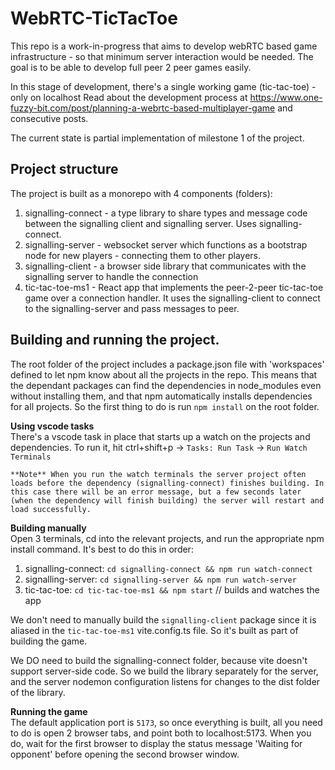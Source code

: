 # WebRTC-TicTacToe

This repo is a work-in-progress that aims to develop webRTC based game infrastructure - so that minimum server interaction would be needed. The goal is to be able to develop full peer 2 peer games easily.

In this stage of development, there's a single working game (tic-tac-toe) - only on localhost
Read about the development process at https://www.one-fuzzy-bit.com/post/planning-a-webrtc-based-multiplayer-game and consecutive posts.

The current state is partial implementation of milestone 1 of the project.

## Project structure

The project is built as a monorepo with 4 components (folders):

1. signalling-connect - a type library to share types and message code between the signalling client and signalling server. Uses signalling-connect.
2. signalling-server - websocket server which functions as a bootstrap node for new players - connecting them to other players.
3. signalling-client - a browser side library that communicates with the signalling server to handle the connection
4. tic-tac-toe-ms1 - React app that implements the peer-2-peer tic-tac-toe game over a connection handler. It uses the signalling-client to connect to the signalling-server and pass messages to peer.

## Building and running the project.

The root folder of the project includes a package.json file with 'workspaces' defined to let npm know about all the projects in the repo. This means that the dependant packages can find the dependencies in node_modules even without installing them, and that npm automatically installs dependencies for all projects. So the first thing to do is run `npm install` on the root folder.

**Using vscode tasks**  
There's a vscode task in place that starts up a watch on the projects and dependencies. To run it, hit ctrl+shift+p -> `Tasks: Run Task` -> `Run Watch Terminals`

```
**Note** When you run the watch terminals the server project often loads before the dependency (signalling-connect) finishes building. In this case there will be an error message, but a few seconds later (when the dependency will finish building) the server will restart and load successfully.
```

**Building manually**  
Open 3 terminals, cd into the relevant projects, and run the appropriate npm install command. It's best to do this in order:

1. signalling-connect: `cd signalling-connect && npm run watch-connect`
2. signalling-server: `cd signalling-server && npm run watch-server`
3. tic-tac-toe: `cd tic-tac-toe-ms1 && npm start` // builds and watches the app

We don't need to manually build the `signalling-client` package since it is aliased in the `tic-tac-toe-ms1` vite.config.ts file. So it's built as part of building the game.

We DO need to build the signalling-connect folder, because vite doesn't support server-side code. So we build the library separately for the server, and
the server nodemon configuration listens for changes to the dist folder of the library.

**Running the game**  
The default application port is `5173`, so once everything is built, all you need to do is open 2 browser tabs, and point both to localhost:5173. When you do, wait for the first browser to display the status message 'Waiting for opponent' before opening the second browser window.
